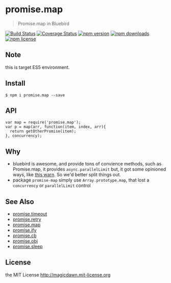 # promise.map
> Promise.map in Bluebird

[![Build Status](https://img.shields.io/travis/magicdawn/promise.map.svg?style=flat-square)](https://travis-ci.org/magicdawn/promise.map)
[![Coverage Status](https://img.shields.io/coveralls/magicdawn/promise.map.svg?style=flat-square)](https://coveralls.io/github/magicdawn/promise.map?branch=master)
[![npm version](https://img.shields.io/npm/v/promise.map.svg?style=flat-square)](https://www.npmjs.com/package/promise.map)
[![npm downloads](https://img.shields.io/npm/dm/promise.map.svg?style=flat-square)](https://www.npmjs.com/package/promise.map)
[![npm license](https://img.shields.io/npm/l/promise.map.svg?style=flat-square)](http://magicdawn.mit-license.org)

## Note
this is target ES5 environment.

## Install
```
$ npm i promise.map --save
```

## API

```
var map = require('promise.map');
var p = map(arr, function(item, index, arr){
  return getOtherPromise(item);
}, concurrency);
```

## Why

- bluebird is awesome, and provide tons of convience methods, such as Promise.map, it provides `async.parallelLimit`
  but, it got some opinioned ways, like [this warn](https://github.com/petkaantonov/bluebird/issues/508#issuecomment-193173681).
  So we'd better split things out.
- package `promise-map` simply use `Array.prototype.map`, that lost a `concurrency` or `parallelLimit` control

## See Also

- [promise.timeout](https://github.com/magicdawn/promise.timeout)
- [promise.retry](https://github.com/magicdawn/promise.retry)
- [promise.map](https://github.com/magicdawn/promise.map)
- [promise.ify](https://github.com/magicdawn/promise.ify)
- [promise.cb](https://github.com/magicdawn/promise.cb)
- [promise.obj](https://github.com/magicdawn/promise.obj)
- [promise.sleep](https://github.com/magicdawn/promise.sleep)

## License

the MIT License http://magicdawn.mit-license.org